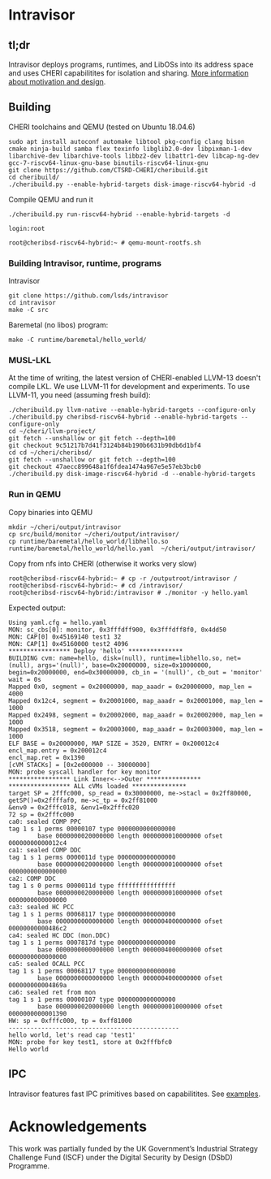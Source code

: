 # Intravisor



## tl;dr

Intravisor deploys programs, runtimes, and LibOSs into its address space and uses CHERI capabilitites for isolation and sharing.
[More information about motivation and design](https://fosdem.org/2022/schedule/event/tee_intravisor/).

## Building

CHERI toolchains and QEMU (tested on Ubuntu 18.04.6)

```
sudo apt install autoconf automake libtool pkg-config clang bison cmake ninja-build samba flex texinfo libglib2.0-dev libpixman-1-dev libarchive-dev libarchive-tools libbz2-dev libattr1-dev libcap-ng-dev gcc-7-riscv64-linux-gnu-base binutils-riscv64-linux-gnu
git clone https://github.com/CTSRD-CHERI/cheribuild.git
cd cheribuild/
./cheribuild.py --enable-hybrid-targets disk-image-riscv64-hybrid -d
```

Compile QEMU and run it
```
./cheribuild.py run-riscv64-hybrid --enable-hybrid-targets -d

login:root 

root@cheribsd-riscv64-hybrid:~ # qemu-mount-rootfs.sh
```

### Building Intravisor, runtime, programs

Intravisor
```
git clone https://github.com/lsds/intravisor
cd intravisor
make -C src 
```

Baremetal (no libos) program: 
```
make -C runtime/baremetal/hello_world/
```

### MUSL-LKL

At the time of writing, the latest version of CHERI-enabled LLVM-13 doesn't compile LKL. We use  LLVM-11 for development and experiments.
To use LLVM-11, you need (assuming fresh build):
```
./cheribuild.py llvm-native --enable-hybrid-targets --configure-only
./cheribuild.py cheribsd-riscv64-hybrid --enable-hybrid-targets --configure-only
cd ~/cheri/llvm-project/
git fetch --unshallow or git fetch --depth=100
git checkout 9c51217b7d41f3124b84b190b6631b90db6d1bf4
cd cd ~/cheri/cheribsd/
git fetch --unshallow or git fetch --depth=100
git checkout 47aecc899648a1f6fdea1474a967e5e57eb3bcb0
./cheribuild.py disk-image-riscv64-hybrid -d --enable-hybrid-targets
```

### Run in QEMU

Copy binaries into QEMU

```
mkdir ~/cheri/output/intravisor
cp src/build/monitor ~/cheri/output/intravisor/
cp runtime/baremetal/hello_world/libhello.so runtime/baremetal/hello_world/hello.yaml  ~/cheri/output/intravisor/
```

Copy from nfs into CHERI (otherwise it works very slow)

```
root@cheribsd-riscv64-hybrid:~ # cp -r /outputroot/intravisor /
root@cheribsd-riscv64-hybrid:~ # cd /intravisor/
root@cheribsd-riscv64-hybrid:/intravisor # ./monitor -y hello.yaml 
```

Expected output: 
```
Using yaml.cfg = hello.yaml
MON: sc_cbs[0]: monitor, 0x3fffdff900, 0x3fffdff8f0, 0x4dd50
MON: CAP[0] 0x45169140 test1 32
MON: CAP[1] 0x45160000 test2 4096
***************** Deploy 'hello' ***************
BUILDING cvm: name=hello, disk=(null), runtime=libhello.so, net=(null), args='(null)', base=0x20000000, size=0x10000000, begin=0x20000000, end=0x30000000, cb_in = '(null)', cb_out = 'monitor' wait = 0s
Mapped 0x0, segment = 0x20000000, map_aaadr = 0x20000000, map_len = 4000
Mapped 0x12c4, segment = 0x20001000, map_aaadr = 0x20001000, map_len = 1000
Mapped 0x2498, segment = 0x20002000, map_aaadr = 0x20002000, map_len = 1000
Mapped 0x3518, segment = 0x20003000, map_aaadr = 0x20003000, map_len = 1000
ELF BASE = 0x20000000, MAP SIZE = 3520, ENTRY = 0x200012c4
encl_map.entry = 0x200012c4
encl_map.ret = 0x1390
[cVM STACKs] = [0x2e000000 -- 30000000]
MON: probe syscall handler for key monitor
***************** Link Inner<-->Outer ***************
***************** ALL cVMs loaded ***************
target SP = 2fffc000, sp_read = 0x30000000, me->stacl = 0x2ff80000, getSP()=0x2ffffaf0, me->c_tp = 0x2ff81000
&env0 = 0x2fffc018, &env1=0x2fffc020
72 sp = 0x2fffc000
ca0: sealed COMP PPC
tag 1 s 1 perms 00000107 type 0000000000000000
        base 0000000020000000 length 0000000010000000 ofset 00000000000012c4
ca1: sealed COMP DDC
tag 1 s 1 perms 0000011d type 0000000000000000
        base 0000000020000000 length 0000000010000000 ofset 0000000000000000
ca2: COMP DDC
tag 1 s 0 perms 0000011d type ffffffffffffffff
        base 0000000020000000 length 0000000010000000 ofset 0000000000000000
ca3: sealed HC PCC
tag 1 s 1 perms 00068117 type 0000000000000000
        base 0000000000000000 length 0000004000000000 ofset 00000000000486c2
ca4: sealed HC DDC (mon.DDC)
tag 1 s 1 perms 0007817d type 0000000000000000
        base 0000000000000000 length 0000004000000000 ofset 0000000000000000
ca5: sealed OCALL PCC 
tag 1 s 1 perms 00068117 type 0000000000000000
        base 0000000000000000 length 0000004000000000 ofset 000000000004869a
ca6: sealed ret from mon
tag 1 s 1 perms 00000107 type 0000000000000000
        base 0000000020000000 length 0000000010000000 ofset 0000000000001390
HW: sp = 0xfffc000, tp = 0xff81000
-----------------------------------------------
hello world, let's read cap 'test1' 
MON: probe for key test1, store at 0x2fffbfc0
Hello world
```

## IPC 

Intravisor features fast IPC primitives based on capabilitites. See [examples](runtime/musl-lkl/apps). 


# Acknowledgements

This work was partially funded by the UK Government’s Industrial Strategy Challenge Fund (ISCF) under the Digital Security by Design (DSbD) Programme.

